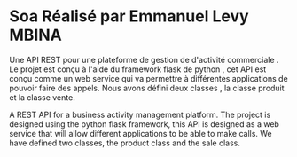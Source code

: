 # Soa Réalisé par Emmanuel Levy MBINA

Une API REST pour une plateforme de gestion de d'activité commerciale .
Le projet est conçu à l'aide du framework flask de python , cet API est conçu comme un web service qui va permettre à différentes applications de pouvoir faire des appels.
Nous avons défini deux classes , la classe produit et la classe vente.

A REST API for a business activity management platform.
The project is designed using the python flask framework, this API is designed as a web service that will allow different applications to be able to make calls.
We have defined two classes, the product class and the sale class.

